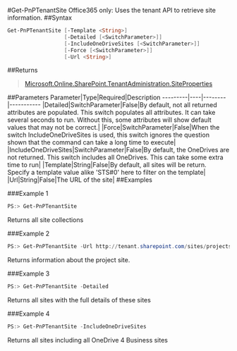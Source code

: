 #Get-PnPTenantSite
Office365 only: Uses the tenant API to retrieve site information.
##Syntax
```powershell
Get-PnPTenantSite [-Template <String>]
                  [-Detailed [<SwitchParameter>]]
                  [-IncludeOneDriveSites [<SwitchParameter>]]
                  [-Force [<SwitchParameter>]]
                  [-Url <String>]
```


##Returns
>[Microsoft.Online.SharePoint.TenantAdministration.SiteProperties](https://msdn.microsoft.com/en-us/library/microsoft.online.sharepoint.tenantadministration.siteproperties.aspx)

##Parameters
Parameter|Type|Required|Description
---------|----|--------|-----------
|Detailed|SwitchParameter|False|By default, not all returned attributes are populated. This switch populates all attributes. It can take several seconds to run. Without this, some attributes will show default values that may not be correct.|
|Force|SwitchParameter|False|When the switch IncludeOneDriveSites is used, this switch ignores the question shown that the command can take a long time to execute|
|IncludeOneDriveSites|SwitchParameter|False|By default, the OneDrives are not returned. This switch includes all OneDrives. This can take some extra time to run|
|Template|String|False|By default, all sites will be return. Specify a template value alike 'STS#0' here to filter on the template|
|Url|String|False|The URL of the site|
##Examples

###Example 1
```powershell
PS:> Get-PnPTenantSite
```
Returns all site collections

###Example 2
```powershell
PS:> Get-PnPTenantSite -Url http://tenant.sharepoint.com/sites/projects
```
Returns information about the project site.

###Example 3
```powershell
PS:> Get-PnPTenantSite -Detailed
```
Returns all sites with the full details of these sites

###Example 4
```powershell
PS:> Get-PnPTenantSite -IncludeOneDriveSites
```
Returns all sites including all OneDrive 4 Business sites
